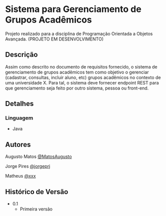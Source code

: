 # Sistema para Gerenciamento de Grupos Acadêmicos

Projeto realizado para a disciplina de Programação Orientada a Objetos Avançada. (PROJETO EM DESENVOLVIMENTO)

## Descrição

Assim como descrito no documento de requisitos fornecido, o sistema de gerenciamento de grupos acadêmicos tem como objetivo o gerenciar (cadastrar, consultas, incluir aluno, etc) grupos acadêmicos no contexto de uma universidade X. Para tal, o sistema deve fornecer endpoint REST para que gerenciamento seja feito por outro sistema, pessoa ou front-end. 

## Detalhes 

### Linguagem 

* Java

## Autores

Augusto Matos
[@MatosAugusto](https://github.com/MatosAugusto)

Jorge Pires
[@jorgeprj](https://github.com/jorgeprj)

Matheus
[@xxx](https://github.com/XXXXXX)

## Histórico de Versão

* 0.1
    * Primeira versão
